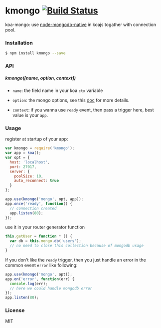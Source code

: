 
kmongo [![Build Status](https://travis-ci.org/yorkie/node-kmongo.svg?branch=master)](https://travis-ci.org/yorkie/node-kmongo)
=============
koa-mongo: use [node-mongodb-native](https://github.com/mongodb/node-mongodb-native) in koajs togather with connection pool.

### Installation
```bash
$ npm install kmongo --save
```

### API

##### kmongo([name, option, context])

* `name`: the field name in your koa `ctx` variable

* `option`: the mongo options, see this [doc](https://github.com/mongodb/node-mongodb-native/blob/master/docs/articles/MongoClient.md) for more details.

* `context`: if you wanna use `ready` event, then pass a trigger here, best value is your `app`.

### Usage

register at startup of your app:
```js
var kmongo = require('kmongo');
var app = koa();
var opt = {
  host: 'localhost',
  port: 27017,
  server: {
    poolSize: 10,
    auto_reconnect: true
  }
};

app.use(kmongo('mongo', opt, app));
app.once('ready', function() {
  // connection created
  app.listen(80);
});
```

use it in your router generator function
```js
this.getUser = function * () {
  var db = this.mongo.db('users');
  // no need to close this collection because of mongodb usage
}
```

If you don't like the `ready` trigger, then you just handle an error in the common event `error` like following:

```js
app.use(kmongo('mongo', opt));
app.on('error', function(err) {
  console.log(err);
  // here we could handle mongodb error
});
app.listen(80);
```

### License
MIT
